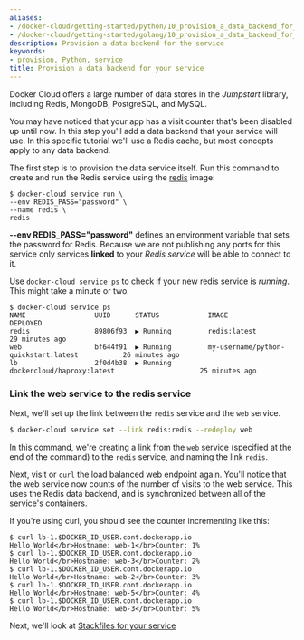 ```yaml
---
aliases:
- /docker-cloud/getting-started/python/10_provision_a_data_backend_for_your_service/
- /docker-cloud/getting-started/golang/10_provision_a_data_backend_for_your_service/
description: Provision a data backend for the service
keywords:
- provision, Python, service
title: Provision a data backend for your service
---
```


Docker Cloud offers a large number of data stores in the *Jumpstart* library, including Redis, MongoDB, PostgreSQL, and MySQL.

You may have noticed that your app has a visit counter that's been disabled up
until now. In this step you'll add a data backend that your service will use. In
this specific tutorial we'll use a Redis cache, but most concepts apply to any
data backend.

The first step is to provision the data service itself. Run this command to
create and run the Redis service using the <a href="https://github.com/docker-library/redis/" target ="_blank">redis</a>
image:

```
$ docker-cloud service run \
--env REDIS_PASS="password" \
--name redis \
redis
```
**--env REDIS_PASS="password"** defines an environment variable that sets the password for Redis. Because we are not publishing any ports for this service only services **linked** to your *Redis service* will be able to connect to it.

Use `docker-cloud service ps` to check if your new redis service is *running*. This might take a minute or two.

```
$ docker-cloud service ps
NAME                 UUID      STATUS            IMAGE                                          DEPLOYED
redis                89806f93  ▶ Running         redis:latest                                   29 minutes ago
web                  bf644f91  ▶ Running         my-username/python-quickstart:latest           26 minutes ago
lb                   2f0d4b38  ▶ Running         dockercloud/haproxy:latest                     25 minutes ago
```

### Link the web service to the redis service

Next, we'll set up the link between the `redis` service and the `web` service.

```bash
$ docker-cloud service set --link redis:redis --redeploy web
```

In this command, we're creating a link from the `web` service (specified at the end of the command) to the `redis` service, and naming the link `redis`.

Next, visit or `curl` the load balanced web endpoint again. You'll notice that the web service now counts of the number of visits to the web service. This  uses the Redis data backend, and is synchronized between all of the service's containers.

If you're using curl, you should see the counter incrementing like this:

```
$ curl lb-1.$DOCKER_ID_USER.cont.dockerapp.io
Hello World</br>Hostname: web-1</br>Counter: 1%
$ curl lb-1.$DOCKER_ID_USER.cont.dockerapp.io
Hello World</br>Hostname: web-3</br>Counter: 2%
$ curl lb-1.$DOCKER_ID_USER.cont.dockerapp.io
Hello World</br>Hostname: web-2</br>Counter: 3%
$ curl lb-1.$DOCKER_ID_USER.cont.dockerapp.io
Hello World</br>Hostname: web-5</br>Counter: 4%
$ curl lb-1.$DOCKER_ID_USER.cont.dockerapp.io
Hello World</br>Hostname: web-3</br>Counter: 5%
```

Next, we'll look at [Stackfiles for your service](11_service_stacks.md)

